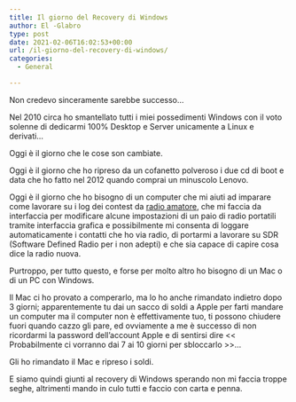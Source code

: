 ```yaml
---
title: Il giorno del Recovery di Windows
author: El -Glabro
type: post
date: 2021-02-06T16:02:53+00:00
url: /il-giorno-del-recovery-di-windows/
categories:
  - General

---
```

Non credevo sinceramente sarebbe successo&#8230;

Nel 2010 circa ho smantellato tutti i miei possedimenti Windows con il voto solenne di dedicarmi 100% Desktop e Server unicamente a Linux e derivati&#8230;

Oggi è il giorno che le cose son cambiate.

Oggi è il giorno che ho ripreso da un cofanetto polveroso i due cd di boot e data che ho fatto nel 2012 quando comprai un minuscolo Lenovo.

Oggi è il giorno che ho bisogno di un computer che mi aiuti ad imparare come lavorare su i log dei contest da <a href="https://blog.polemicover.net/blog/2020/01/13/il-radio-amatore/" data-type="post" data-id="1356">radio amatore</a>, che mi faccia da interfaccia per modificare alcune impostazioni di un paio di radio portatili tramite interfaccia grafica e possibilmente mi consenta di loggare automaticamente i contatti che ho via radio, di portarmi a lavorare su SDR (Software Defined Radio per i non adepti) e che sia capace di capire cosa dice la radio nuova.

Purtroppo, per tutto questo, e forse per molto altro ho bisogno di un Mac o di un PC con Windows.



Il Mac ci ho provato a comperarlo, ma lo ho anche rimandato indietro dopo 3 giorni; apparentemente tu dai un sacco di soldi a Apple per farti mandare un computer ma il computer non è effettivamente tuo, ti possono chiudere fuori quando cazzo gli pare, ed ovviamente a me è successo di non ricordarmi la password dell&#8217;account Apple e di sentirsi dire << Probabilmente ci vorranno dai 7 ai 10 giorni per sbloccarlo >>&#8230;

Gli ho rimandato il Mac e ripreso i soldi.

E siamo quindi giunti al recovery di Windows sperando non mi faccia troppe seghe, altrimenti mando in culo tutti e faccio con carta e penna.